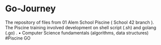 # Go-Journey

The repository of files from 01 Alem School Piscine ( School 42 branch ). The Piscine training involved development on shell script (.sh) and golang (.go) .
• Computer Science fundamentals (algorithms, data structures)
#Piscine GO
